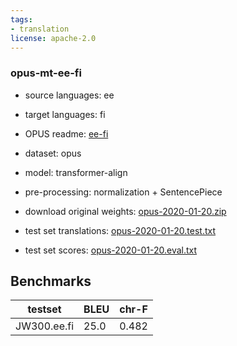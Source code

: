 ```yaml
---
tags:
- translation
license: apache-2.0
---
```


### opus-mt-ee-fi

* source languages: ee
* target languages: fi
*  OPUS readme: [ee-fi](https://github.com/Helsinki-NLP/OPUS-MT-train/blob/master/models/ee-fi/README.md)

*  dataset: opus
* model: transformer-align
* pre-processing: normalization + SentencePiece
* download original weights: [opus-2020-01-20.zip](https://object.pouta.csc.fi/OPUS-MT-models/ee-fi/opus-2020-01-20.zip)
* test set translations: [opus-2020-01-20.test.txt](https://object.pouta.csc.fi/OPUS-MT-models/ee-fi/opus-2020-01-20.test.txt)
* test set scores: [opus-2020-01-20.eval.txt](https://object.pouta.csc.fi/OPUS-MT-models/ee-fi/opus-2020-01-20.eval.txt)

## Benchmarks

| testset               | BLEU  | chr-F |
|-----------------------|-------|-------|
| JW300.ee.fi 	| 25.0 	| 0.482 |

